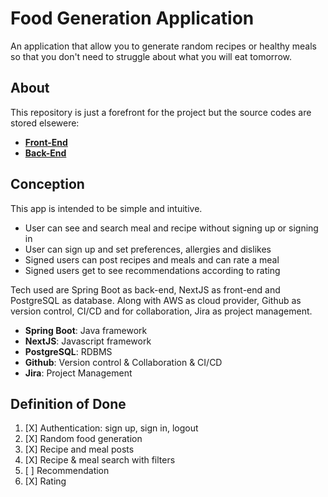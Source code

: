 # Food Generation Application
An application that allow you to generate random recipes or healthy meals so that
you don't need to struggle about what you will eat tomorrow.

## About
This repository is just a forefront for the project but the source codes are stored elsewere:
* **[Front-End](https://github.com/HEI-CleanCodeProject/FoodGen-Front)**
* **[Back-End](https://github.com/cleancode-hei/foodgen-api)**

## Conception
This app is intended to be simple and intuitive.
* User can see and search meal and recipe without signing up or signing in
* User can sign up and set preferences, allergies and dislikes
* Signed users can post recipes and meals and can rate a meal
* Signed users get to see recommendations according to rating

Tech used are Spring Boot as back-end, NextJS as front-end and PostgreSQL as database. Along with
AWS as cloud provider, Github as version control, CI/CD and for collaboration, Jira as project management.
* **Spring Boot**: Java framework
* **NextJS**: Javascript framework
* **PostgreSQL**: RDBMS
* **Github**: Version control & Collaboration & CI/CD
* **Jira**: Project Management


## Definition of Done
1. [X] Authentication: sign up, sign in, logout
2. [X] Random food generation
3. [X] Recipe and meal posts 
4. [X] Recipe & meal search with filters
5. [ ] Recommendation
6. [X] Rating
